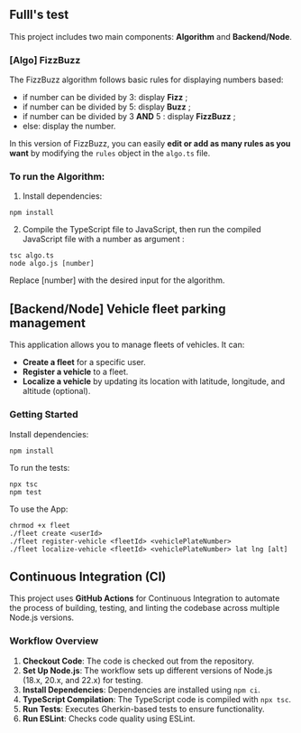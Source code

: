 ## Fulll's test
This project includes two main components: **Algorithm** and **Backend/Node**.

### [Algo] FizzBuzz
The FizzBuzz algorithm follows basic rules for displaying numbers based:
- if number can be divided by 3: display **Fizz** ;
- if number can be divided by 5: display **Buzz** ;
- if number can be divided by 3 **AND** 5 : display **FizzBuzz** ;
- else: display the number.

In this version of FizzBuzz, you can easily **edit or add as many rules as you want** by modifying the `rules` object in the `algo.ts` file.

### To run the Algorithm:
1. Install dependencies:
```shell
npm install
```

2. Compile the TypeScript file to JavaScript, then run the compiled JavaScript file with a number as argument :
```shell
tsc algo.ts
node algo.js [number]
```
Replace [number] with the desired input for the algorithm.

## [Backend/Node] Vehicle fleet parking management
This application allows you to manage fleets of vehicles. It can:

- **Create a fleet** for a specific user.
- **Register a vehicle** to a fleet.
- **Localize a vehicle** by updating its location with latitude, longitude, and altitude (optional).

### Getting Started

Install dependencies:
```shell
npm install
```
To run the tests:
```shell
npx tsc
npm test
```

To use the App:
```shell
chrmod +x fleet
./fleet create <userId>
./fleet register-vehicle <fleetId> <vehiclePlateNumber>
./fleet localize-vehicle <fleetId> <vehiclePlateNumber> lat lng [alt]
```

## Continuous Integration (CI)

This project uses **GitHub Actions** for Continuous Integration to automate the process of building, testing, and linting the codebase across multiple Node.js versions.

### Workflow Overview

1. **Checkout Code**: The code is checked out from the repository.
2. **Set Up Node.js**: The workflow sets up different versions of Node.js (18.x, 20.x, and 22.x) for testing.
3. **Install Dependencies**: Dependencies are installed using `npm ci`.
4. **TypeScript Compilation**: The TypeScript code is compiled with `npx tsc`.
5. **Run Tests**: Executes Gherkin-based tests to ensure functionality.
6. **Run ESLint**: Checks code quality using ESLint.